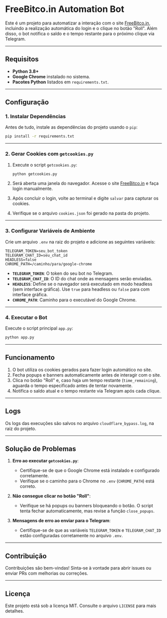 # FreeBitco.in Automation Bot

Este é um projeto para automatizar a interação com o site [FreeBitco.in](https://freebitco.in), incluindo a realização automática do login e o clique no botão "Roll". Além disso, o bot notifica o saldo e o tempo restante para o próximo clique via Telegram.

---

## Requisitos

- **Python 3.8+**
- **Google Chrome** instalado no sistema.
- **Pacotes Python** listados em `requirements.txt`.

---

## Configuração

### 1. **Instalar Dependências**

Antes de tudo, instale as dependências do projeto usando o `pip`:

```bash
pip install -r requirements.txt
```

---

### 2. **Gerar Cookies com `getcookies.py`**

1. Execute o script `getcookies.py`:

   ```bash
   python getcookies.py
   ```

2. Será aberta uma janela do navegador. Acesse o site [FreeBitco.in](https://freebitco.in) e faça login manualmente.
3. Após concluir o login, volte ao terminal e digite `salvar` para capturar os cookies.
4. Verifique se o arquivo `cookies.json` foi gerado na pasta do projeto.

---

### 3. **Configurar Variáveis de Ambiente**

Crie um arquivo `.env` na raiz do projeto e adicione as seguintes variáveis:

```env
TELEGRAM_TOKEN=seu_bot_token
TELEGRAM_CHAT_ID=seu_chat_id
HEADLESS=false
CHROME_PATH=/caminho/para/google-chrome
```

- **`TELEGRAM_TOKEN`**: O token do seu bot no Telegram.
- **`TELEGRAM_CHAT_ID`**: O ID do chat onde as mensagens serão enviadas.
- **`HEADLESS`**: Define se o navegador será executado em modo headless (sem interface gráfica). Use `true` para headless ou `false` para com interface gráfica.
- **`CHROME_PATH`**: Caminho para o executável do Google Chrome.

---

### 4. **Executar o Bot**

Execute o script principal `app.py`:

```bash
python app.py
```

---

## Funcionamento

1. O bot utiliza os cookies gerados para fazer login automático no site.
2. Fecha popups e banners automaticamente antes de interagir com o site.
3. Clica no botão "Roll" e, caso haja um tempo restante (`time_remaining`), aguarda o tempo especificado antes de tentar novamente.
4. Notifica o saldo atual e o tempo restante via Telegram após cada clique.

---

## Logs

Os logs das execuções são salvos no arquivo `cloudflare_bypass.log`, na raiz do projeto.

---

## Solução de Problemas

1. **Erro ao executar `getcookies.py`**:

   - Certifique-se de que o Google Chrome está instalado e configurado corretamente.
   - Verifique se o caminho para o Chrome no `.env` (`CHROME_PATH`) está correto.

2. **Não consegue clicar no botão "Roll"**:

   - Verifique se há popups ou banners bloqueando o botão. O script tenta fechar automaticamente, mas revise a função `close_popups`.

3. **Mensagens de erro ao enviar para o Telegram**:
   - Certifique-se de que as variáveis `TELEGRAM_TOKEN` e `TELEGRAM_CHAT_ID` estão configuradas corretamente no arquivo `.env`.

---

## Contribuição

Contribuições são bem-vindas! Sinta-se à vontade para abrir issues ou enviar PRs com melhorias ou correções.

---

## Licença

Este projeto está sob a licença MIT. Consulte o arquivo `LICENSE` para mais detalhes.
